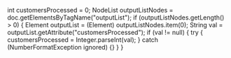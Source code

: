  int customersProcessed = 0;
            NodeList outputListNodes = doc.getElementsByTagName("outputList");
            if (outputListNodes.getLength() > 0) {
                Element outputList = (Element) outputListNodes.item(0);
                String val = outputList.getAttribute("customersProcessed");
                if (val != null) {
                    try {
                        customersProcessed = Integer.parseInt(val);
                    } catch (NumberFormatException ignored) {}
                }
            }

